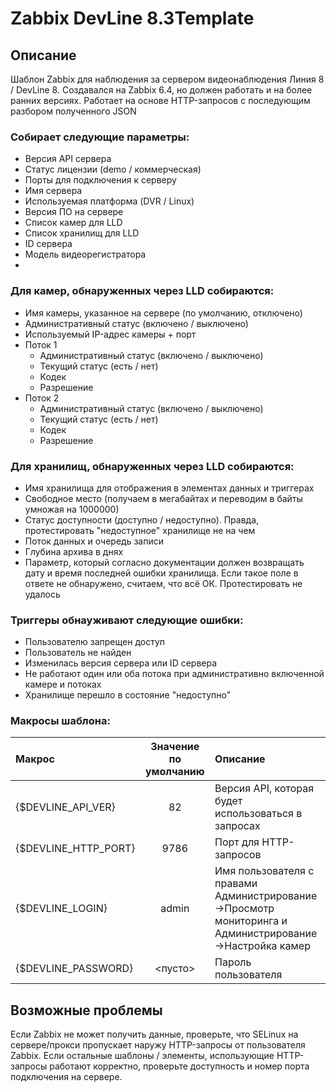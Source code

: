 # Zabbix DevLine 8.3Template

## Описание
Шаблон Zabbix для наблюдения за сервером видеонаблюдения Линия 8 / DevLine 8.
Создавался на Zabbix 6.4, но должен работать и на более ранних версиях. Работает на основе HTTP-запросов с последующим разбором полученного JSON

### Собирает следующие параметры:
* Версия API сервера
* Статус лицензии (demo / коммерческая)
* Порты для подключения к серверу
* Имя сервера
* Используемая платформа (DVR / Linux)
* Версия ПО на сервере
* Список камер для LLD
* Список хранилищ для LLD
* ID сервера
* Модель видеорегистратора
* 

### Для камер, обнаруженных через LLD собираются:
* Имя камеры, указанное на сервере (по умолчанию, отключено)
* Административный статус (включено / выключено)
* Используемый IP-адрес камеры + порт
* Поток 1
  * Административный статус (включено / выключено)
  * Текущий статус (есть / нет)
  * Кодек
  * Разрешение
* Поток 2
  * Административный статус (включено / выключено)
  * Текущий статус (есть / нет)
  * Кодек
  * Разрешение

### Для хранилищ, обнаруженных через LLD собираются:
* Имя хранилища для отображения в элементах данных и триггерах
* Свободное место (получаем в мегабайтах и переводим в байты умножая на 1000000)
* Статус доступности (доступно / недоступно). Правда, протестировать "недоступное" хранилище не на чем
* Поток данных и очередь записи
* Глубина архива в днях
* Параметр, который согласно документации должен возвращать дату и время последней ошибки хранилища. Если такое поле в ответе не обнаружено, считаем, что всё ОК. Протестировать не удалось

### Триггеры обнауживают следующие ошибки:
* Пользователю запрещен доступ
* Пользователь не найден
* Изменилась версия сервера или ID сервера
* Не работают один или оба потока при административно включенной камере и потоках
* Хранилище перешло в состояние "недоступно"

### Макросы шаблона:
|Макрос|Значение по умолчанию|Описание|
|:-|:-:|:-|
|{$DEVLINE_API_VER}|82|Версия API, которая будет использоваться в запросах|
|{$DEVLINE_HTTP_PORT}|9786|Порт для HTTP-запросов|
|{$DEVLINE_LOGIN}|admin|Имя пользователя с правами Администрирование->Просмотр мониторинга и Администрирование->Настройка камер|
|{$DEVLINE_PASSWORD}|<пусто>|Пароль пользователя|

## Возможные проблемы
Если Zabbix не может получить данные, проверьте, что SELinux на сервере/прокси пропускает наружу HTTP-запросы от пользователя Zabbix. Если остальные шаблоны / элементы, использующие HTTP-запросы работают корректно, проверьте доступность и номер порта подключения на сервере.
